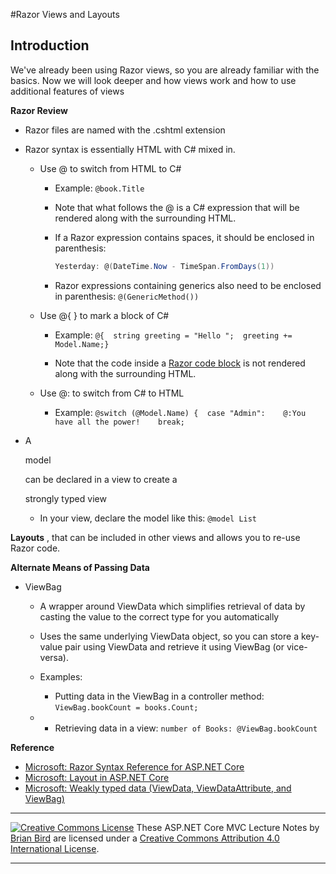 #Razor Views and Layouts




## Introduction

We've already been using Razor views, so you are already familiar with the basics. Now we will look deeper and how views work and how to use additional features of views

**Razor Review**

- Razor files are named with the .cshtml extension 

- Razor syntax is essentially HTML with C# mixed in.

  - Use @ to switch from HTML to C#

    - Example:
      ` @book.Title `

    - Note that what follows the @ is a C# expression that will be rendered along with the surrounding HTML.

    - If a Razor expression contains spaces, it should be enclosed in parenthesis:

      ```C#
      Yesterday: @(DateTime.Now - TimeSpan.FromDays(1))
      ```

    - Razor expressions containing generics also need to be enclosed in parenthesis:
      `@(GenericMethod())`

  - Use @{ } to mark a block of C#

    - Example:
      `@{  string greeting = "Hello ";  greeting += Model.Name;}`

    - Note that the code inside a [Razor code block](https://docs.microsoft.com/en-us/aspnet/core/mvc/views/razor?view=aspnetcore-2.1#razor-code-blocks) is not rendered along with the surrounding HTML.

  - Use @: to switch from C# to HTML

    - Example:
      `@switch (@Model.Name) {  case "Admin":    @:You have all the power!    break;`

- A

   

  model 

  can be declared in a view to create a

   strongly typed view

  - In your view, declare the model like this:
    `@model List`


**Layouts** 
 , that can be included in other views and allows you to re-use Razor code.

**Alternate Means of Passing Data**

- ViewBag

  - A wrapper around ViewData which simplifies retrieval of data by casting the value to the correct type for you automatically
  - Uses the same underlying ViewData object, so you can store a key-value pair using ViewData and retrieve it using ViewBag (or vice-versa).
  - Examples:
    -  Putting data in the ViewBag in a controller method:
      `ViewBag.bookCount = books.Count;`

  - - Retrieving data in a view:
      `number of Books: @ViewBag.bookCount`

**Reference** 

- [Microsoft: Razor Syntax Reference for ASP.NET Core](https://docs.microsoft.com/en-us/aspnet/core/mvc/views/razor?view=aspnetcore-2.1)
- [Microsoft: Layout in ASP.NET Core](https://docs.microsoft.com/en-us/aspnet/core/mvc/views/layout?view=aspnetcore-2.1)
- [Microsoft: Weakly typed data (ViewData, ViewDataAttribute, and ViewBag)](https://docs.microsoft.com/en-us/aspnet/core/mvc/views/overview?view=aspnetcore-2.1#weakly-typed-data-viewdata-viewdata-attribute-and-viewbag)

------

[![Creative Commons License](https://i.creativecommons.org/l/by/4.0/88x31.png)](http://creativecommons.org/licenses/by/4.0/)
These ASP.NET Core MVC Lecture Notes by [Brian Bird](https://birdsbits.blog) are licensed under a [Creative Commons Attribution 4.0 International License](http://creativecommons.org/licenses/by/4.0/). 

------